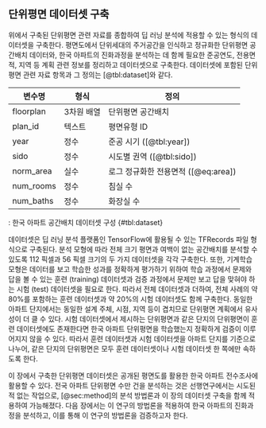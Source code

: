 ## 단위평면 데이터셋 구축

위에서 구축된 단위평면 관련 자료를 종합하여
딥 러닝 분석에 적용할 수 있는 형식의 데이터셋을 구축한다.
평면도에서 단위세대의 주거공간을 인식하고 정규화한
단위평면 공간배치 데이터와,
한국 아파트의 진화과정을 분석하는 데 함께 필요한
준공연도, 전용면적, 지역 등
계획 관련 정보를
정리하고 데이터셋으로 구축한다.
데이터셋에 포함된 단위평면 관련 자료 항목과 그 정의는 [@tbl:dataset]와 같다.

변수명|형식|정의
------|------|---------------
floorplan|3차원 배열|단위평면 공간배치
plan_id|텍스트|평면유형 ID
year|정수|준공 시기 ([@tbl:year])
sido|정수|시도별 권역 ([@tbl:sido])
norm_area|실수|로그 정규화한 전용면적 ([@eq:area])
num_rooms|정수|침실 수
num_baths|정수|화장실 수

: 한국 아파트 공간배치 데이터셋 구성 {#tbl:dataset}

<!-- 구체적인 방법
배운 것
한계? -->

데이터셋은
딥 러닝 분석 플랫폼인
TensorFlow에 활용될 수 있는 TFRecords 파일 형식으로 구축된다.
분석 모형에 따라 전체 크기 평면과 여백이 없는 공간배치를 분석할 수 있도록
112 픽셀과 56 픽셀 크기의 두 가지 데이터셋을 각각 구축한다.
또한, 기계학습 모형은 데이터를 보고 학습한 성과를 정확하게 평가하기 위하여
학습 과정에서 문제와 답을 볼 수 있는 훈련 (training) 데이터셋과
검증 과정에서 문제만 보고 답을 맞혀야 하는 시험 (test) 데이터셋을
필요로 한다.
따라서 전체 데이터셋과 더하여,
전체 사례의 약 80%를 포함하는 훈련 데이터셋과 약 20%의 시험 데이터셋도 함께 구축한다.
동일한 아파트 단지에서는 동일한 설계 주체, 시점, 지역 등이 겹치므로
단위평면 계획에서 유사성이 더 클 수 있다.
시험 데이터셋에서 제시하는 단위평면과 같은 단지의 단위평면이 훈련 데이터셋에도 존재한다면
한국 아파트 단위평면을 학습했는지 정확하게 검증이 이루어지지 않을 수 있다.
따라서 훈련 데이터셋과 시험 데이터셋을 아파트 단지를 기준으로 나누어,
같은 단지의 단위평면은 모두 훈련 데이터셋이나 시험 데이터셋 한 쪽에만 속하도록 한다.

이 장에서 구축한 단위평면 데이터셋은
공개된 평면도를 활용한 한국 아파트 전수조사에 활용할 수 있다.
전국 아파트 단위평면 수만 건을 분석하는 것은
선행연구에서는 시도된 적 없는 작업으로,
[@sec:method]의 분석 방법론과 이 장의 데이터셋 구축을
함께 적용하여 가능해졌다.
다음 장에서는
이 연구의 방법론을 적용하여
한국 아파트의 진화과정을 분석하고,
이를 통해 이 연구의 방법론을 검증하고자 한다.
